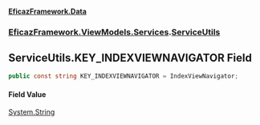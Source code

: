 #### [EficazFramework.Data](EficazFrameworkData.md 'EficazFramework Data')
### [EficazFramework.ViewModels.Services](EficazFrameworkData.md#EficazFramework.ViewModels.Services 'EficazFramework.ViewModels.Services').[ServiceUtils](EficazFramework.ViewModels.Services/ServiceUtils.md 'EficazFramework.ViewModels.Services.ServiceUtils')

## ServiceUtils.KEY_INDEXVIEWNAVIGATOR Field

```csharp
public const string KEY_INDEXVIEWNAVIGATOR = IndexViewNavigator;
```

#### Field Value
[System.String](https://docs.microsoft.com/en-us/dotnet/api/System.String 'System.String')